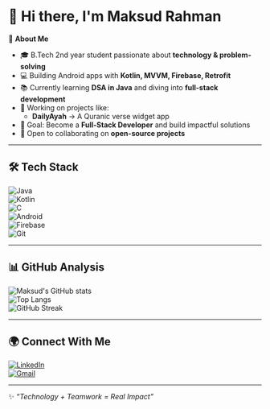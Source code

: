 # 👋 Hi there, I'm Maksud Rahman  

🚀 **About Me**  
- 🎓 B.Tech 2nd year student passionate about **technology & problem-solving**  
- 💻 Building Android apps with **Kotlin, MVVM, Firebase, Retrofit**  
- 📚 Currently learning **DSA in Java** and diving into **full-stack development**  
- 🌱 Working on projects like:
  - **DailyAyah** → A Quranic verse widget app  
- 🎯 Goal: Become a **Full-Stack Developer** and build impactful solutions  
- 🤝 Open to collaborating on **open-source projects**  

---

## 🛠️ Tech Stack
![Java](https://img.shields.io/badge/Java-ED8B00?style=for-the-badge&logo=openjdk&logoColor=white)  
![Kotlin](https://img.shields.io/badge/Kotlin-0095D5?style=for-the-badge&logo=kotlin&logoColor=white)  
![C](https://img.shields.io/badge/C-00599C?style=for-the-badge&logo=c&logoColor=white)  
![Android](https://img.shields.io/badge/Android-3DDC84?style=for-the-badge&logo=android&logoColor=white)  
![Firebase](https://img.shields.io/badge/Firebase-FFCA28?style=for-the-badge&logo=firebase&logoColor=black)  
![Git](https://img.shields.io/badge/Git-F05032?style=for-the-badge&logo=git&logoColor=white)  

---

## 📊 GitHub Analysis

![Maksud's GitHub stats](https://github-readme-stats.vercel.app/api?username=iRahmanG&show_icons=true&theme=tokyonight)  
![Top Langs](https://github-readme-stats.vercel.app/api/top-langs/?username=iRahmanG&layout=compact&theme=tokyonight)  
![GitHub Streak](https://streak-stats.demolab.com/?user=iRahmanG&theme=tokyonight)  

---

## 🌍 Connect With Me  
[![LinkedIn](https://img.shields.io/badge/LinkedIn-0A66C2?style=for-the-badge&logo=linkedin&logoColor=white)](your-linkedin-link)  
[![Gmail](https://img.shields.io/badge/Email-D14836?style=for-the-badge&logo=gmail&logoColor=white)](mailto:yourmail@example.com)  

---

✨ *“Technology + Teamwork = Real Impact”*  

